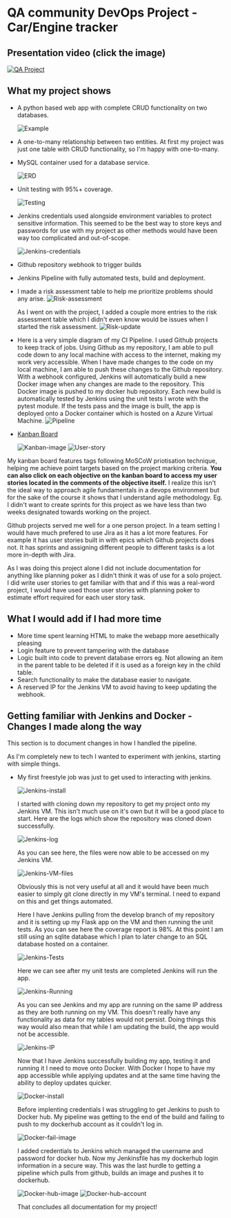 # QA community DevOps Project - Car/Engine tracker

## Presentation video (click the image)

[![QA Project](http://img.youtube.com/vi/NKx6GyYJ-jo/0.jpg)](http://www.youtube.com/watch?v=NKx6GyYJ-jo "QA Project Video")

## What my project shows

* A python based web app with complete CRUD functionality on two databases. 

  ![Example](https://i.ibb.co/Yyg7WqR/Project-example.png)
* A one-to-many relationship between two entities. At first my project was just one table with CRUD functionality, so I'm happy with one-to-many.

* MySQL container used for a database service.

  ![ERD](https://i.ibb.co/RYcYBz3/ERD-first.png)
* Unit testing with 95%+ coverage. 

  ![Testing](https://i.ibb.co/C8J4y93/Test-coverage.png)

* Jenkins credentials used alongside environment variables to protect sensitive information. This seemed to be the best way to store keys and passwords for use with my project as other methods would have been way too complicated and out-of-scope.

  ![Jenkins-credentials](https://i.ibb.co/2N2cLHP/Jenkins-credentials.png)

* Github repository webhook to trigger builds

* Jenkins Pipeline with fully automated tests, build and deployment.

* I made a risk assessment table to help me prioritize problems should any arise.
  ![Risk-assessment](https://i.ibb.co/NWTk51W/Risk-Assessment.png)

  As I went on with the project, I added a couple more entries to the risk assessment table which I didn't even know would be issues when I started the risk assessment.
  ![Risk-update](https://i.ibb.co/23mb1gz/Risk-Assessment-update.png)

* Here is a very simple diagram of my CI Pipeline. I used Github projects to keep track of jobs. Using Github as my repository, I am able to pull code down to any local machine with access to the internet, making my work very accessible. When I have made changes to the code on my local machine, I am able to push these changes to the Github repository. With a webhook configured, Jenkins will automatically build a new Docker image when any changes are made to the repository. This Docker image is pushed to my docker hub repository. Each new build is automatically tested by Jenkins using the unit tests I wrote with the pytest module. If the tests pass and the image is built, the app is deployed onto a Docker container which is hosted on a Azure Virtual Machine.
  ![Pipeline](https://i.ibb.co/fVgJv5p/CI-Pipeline.png)

* [Kanban Board](https://github.com/users/GooeyG/projects/1/views/1)

  ![Kanban-image](https://i.ibb.co/cDYffRw/Kanban-Board.png)
  ![User-story](https://i.ibb.co/ZHhKjJN/User-Story.png)

My kanban board features tags following MoSCoW priotisation technique, helping me achieve point targets based on the project marking criteria.
**You can also click on each objective on the kanban board to access my user stories located in the comments of the objective itself.**
I realize this isn't the ideal way to approach agile fundamentals in a devops environment but for the sake of the course it shows that I understand agile methodology. Eg. I didn't want to create sprints for this project as we have less than two weeks designated towards working on the project.

Github projects served me well for a one person project. In a team setting I would have much prefered to use Jira as it has a lot more features. For example it has user stories built in with epics which Github projects does not. It has sprints and assigning different people to different tasks is a lot more in-depth with Jira.

As I was doing this project alone I did not include documentation for anything like planning poker as I didn't think it was of use for a solo project. I did write user stories to get familiar with that and if this was a real-word project, I would have used those user stories with planning poker to estimate effort required for each user story task.

## What I would add if I had more time

* More time spent learning HTML to make the webapp more aesethically pleasing
* Login feature to prevent tampering with the database
* Logic built into code to prevent database errors eg. Not allowing an item in the parent table to be deleted if it is used as a foreign key in the child table.
* Search functionality to make the database easier to navigate.
* A reserved IP for the Jenkins VM to avoid having to keep updating the webhook.
 
## Getting familiar with Jenkins and Docker - Changes I made along the way

This section is to document changes in how I handled the pipeline.

As I'm completely new to tech I wanted to experiment with jenkins, starting with simple things.

* My first freestyle job was just to get used to interacting with jenkins.

  ![Jenkins-install](https://i.ibb.co/ysQ51TR/Installing-Jenkins.png)

  I started with cloning down my repository to get my project onto my Jenkins VM. This isn't much use on it's own but it will be a good place to start. Here are the logs which show the repository was cloned down successfully.

  ![Jenkins-log](https://i.ibb.co/DK6Qxxc/Jenkins-clone-github.png)

  As you can see here, the files were now able to be accessed on my Jenkins VM.

  ![Jenkins-VM-files](https://i.ibb.co/znfpsC5/Jenkins-clone-confirmed.png)

  Obviously this is not very useful at all and it would have been much easier to simply git clone directly in my VM's terminal. I need to expand on this and get things automated.

  Here I have Jenkins pulling from the develop branch of my repository and it is setting up my Flask app on the VM and then running the unit tests. As you can see here the coverage report is 98%. At this point I am still using an sqlite database which I plan to later change to an SQL database hosted on a container.

  ![Jenkins-Tests](https://i.imgur.com/PgA0UZg.png)

  Here we can see after my unit tests are completed Jenkins will run the app.

  ![Jenkins-Running](https://i.ibb.co/ZGT33k4/Jenkins-running.png)

  As you can see Jenkins and my app are running on the same IP address as they are both running on my VM. This doesn't really have any functionality as data for my tables would not persist. Doing things this way would also mean that while I am updating the build, the app would not be accessible. 

  ![Jenkins-IP](https://i.ibb.co/1rgxYF5/Jenkins-running1.png)

   Now that I have Jenkins successfully building my app, testing it and running it I need to move onto Docker. With Docker I hope to have my app accessible while applying updates and at the same time having the ability to deploy updates quicker.

  ![Docker-install](https://i.ibb.co/HPh4t5g/Docker-installation.png)

  Before implenting credentials I was struggling to get Jenkins to push to Docker hub. My pipeline was getting to the end of the build and failing to push to my dockerhub account as it couldn't log in.

  ![Docker-fail-image](https://i.ibb.co/LvgyM76/Docker-Image-Fail.png)

  I added credentials to Jenkins which managed the username and password for docker hub. Now my Jenkinsfile has my dockerhub login information in a secure way. This was the last hurdle to getting a pipeline which pulls from github, builds an image and pushes it to dockerhub.

  ![Docker-hub-image](https://i.ibb.co/xsscsHz/Docker-Image-built.png)
  ![Docker-hub-account](https://i.ibb.co/6ZGPnvk/Dockerhub-Image.png)

  That concludes all documentation for my project!

 
